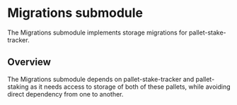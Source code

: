# Migrations submodule

The Migrations submodule implements storage migrations for pallet-stake-tracker.

## Overview

The Migrations submodule depends on pallet-stake-tracker and pallet-staking as it needs access to 
storage of both of these pallets, while avoiding direct dependency from one to another.
